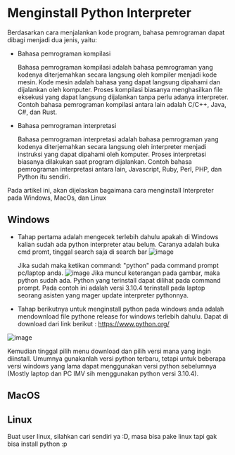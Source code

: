 # Menginstall Python Interpreter

Berdasarkan cara menjalankan kode program, bahasa pemrograman dapat dibagi menjadi dua jenis, yaitu:

- Bahasa pemrograman kompilasi

  Bahasa pemrograman kompilasi adalah bahasa pemrograman yang kodenya diterjemahkan secara langsung oleh kompiler menjadi kode mesin. Kode mesin adalah bahasa yang dapat langsung dipahami dan dijalankan oleh komputer. Proses kompilasi biasanya menghasilkan file eksekusi yang dapat langsung dijalankan tanpa perlu adanya interpreter. Contoh bahasa pemrograman kompilasi antara lain adalah C/C++, Java, C#, dan Rust.

- Bahasa pemrograman interpretasi

  Bahasa pemrograman interpretasi adalah bahasa pemrograman yang kodenya diterjemahkan secara langsung oleh interpreter menjadi instruksi yang dapat dipahami oleh komputer. Proses interpretasi biasanya dilakukan saat program dijalankan. Contoh bahasa pemrograman interpretasi antara lain, Javascript, Ruby, Perl, PHP, dan Python itu sendiri.

Pada artikel ini, akan dijelaskan bagaimana cara menginstall Interpreter pada Windows, MacOs, dan Linux

## Windows

- Tahap pertama adalah mengecek terlebih dahulu apakah di Windows kalian sudah ada python interpreter atau belum.
  Caranya adalah buka cmd promt, tinggal search saja di search bar
  ![image](https://github.com/imvlaboratory/sg-basic-python/assets/51825907/33b9e963-da9f-4956-bf06-dc1f6f4b4c1b)

  Jika sudah maka ketikan command: "python" pada command prompt pc/laptop anda.
  ![image](https://github.com/imvlaboratory/sg-basic-python/assets/51825907/3082e366-44a1-42fa-86ad-f6822185c314)
  Jika muncul keterangan pada gambar, maka python sudah ada. Python yang terinstall dapat dilihat pada command prompt. Pada contoh ini adalah versi 3.10.4 terinstall pada laptop seorang asisten yang mager update interpreter pythonnya.

- Tahap berikutnya untuk menginstall python pada windows anda adalah mendownload file pythone release for windows terlebih dahulu.
Dapat di download dari link berikut : https://www.python.org/

![image](https://github.com/imvlaboratory/sg-basic-python/assets/51825907/95edc0fc-f3da-434e-a7f1-ff496b3e0e9e)

Kemudian tinggal pilih menu download dan pilih versi mana yang ingin diinstall. Umumnya gunakanlah versi python terbaru, tetapi untuk beberapa versi windows yang lama dapat menggunakan versi python sebelumnya (Mostly laptop dan PC IMV sih menggunakan python versi 3.10.4).


<!-- Ini vito wkwkwk-->

<!-- TODO: create a tutorial how to install python on Windows -->

## MacOS

<!-- TODO: create a tutorial how to install python on Windows -->

## Linux

Buat user linux, silahkan cari sendiri ya :D, masa bisa pake linux tapi gak bisa install python :p
